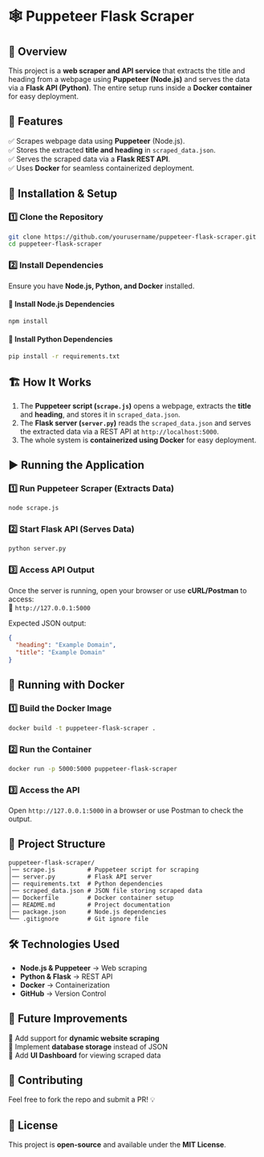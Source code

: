 # 🕸️ Puppeteer Flask Scraper  

## 📌 Overview  

This project is a **web scraper and API service** that extracts the title and heading from a webpage using **Puppeteer (Node.js)** and serves the data via a **Flask API (Python)**. The entire setup runs inside a **Docker container** for easy deployment.  

## 📜 Features  

✅ Scrapes webpage data using **Puppeteer** (Node.js).  
✅ Stores the extracted **title and heading** in `scraped_data.json`.  
✅ Serves the scraped data via a **Flask REST API**.  
✅ Uses **Docker** for seamless containerized deployment.  

## 🚀 Installation & Setup  

### 1️⃣ Clone the Repository  
```bash
git clone https://github.com/yourusername/puppeteer-flask-scraper.git
cd puppeteer-flask-scraper
```

### 2️⃣ Install Dependencies  
Ensure you have **Node.js, Python, and Docker** installed.  

#### 📌 Install Node.js Dependencies  
```bash
npm install
```

#### 📌 Install Python Dependencies  
```bash
pip install -r requirements.txt
```

## 🏗️ How It Works  

1. The **Puppeteer script (`scrape.js`)** opens a webpage, extracts the **title** and **heading**, and stores it in `scraped_data.json`.  
2. The **Flask server (`server.py`)** reads the `scraped_data.json` and serves the extracted data via a REST API at `http://localhost:5000`.  
3. The whole system is **containerized using Docker** for easy deployment.  

## ▶️ Running the Application  

### 1️⃣ Run Puppeteer Scraper (Extracts Data)  
```bash
node scrape.js
```

### 2️⃣ Start Flask API (Serves Data)  
```bash
python server.py
```

### 3️⃣ Access API Output  
Once the server is running, open your browser or use **cURL/Postman** to access:  
🔗 `http://127.0.0.1:5000`  

Expected JSON output:  
```json
{
  "heading": "Example Domain",
  "title": "Example Domain"
}
```

## 🐳 Running with Docker  

### 1️⃣ Build the Docker Image  
```bash
docker build -t puppeteer-flask-scraper .
```

### 2️⃣ Run the Container  
```bash
docker run -p 5000:5000 puppeteer-flask-scraper
```

### 3️⃣ Access the API  
Open `http://127.0.0.1:5000` in a browser or use Postman to check the output.

## 📂 Project Structure  

```
puppeteer-flask-scraper/
│── scrape.js         # Puppeteer script for scraping
│── server.py         # Flask API server
│── requirements.txt  # Python dependencies
│── scraped_data.json # JSON file storing scraped data
│── Dockerfile        # Docker container setup
│── README.md         # Project documentation
│── package.json      # Node.js dependencies
└── .gitignore        # Git ignore file
```

## 🛠️ Technologies Used  

- **Node.js & Puppeteer** → Web scraping  
- **Python & Flask** → REST API  
- **Docker** → Containerization  
- **GitHub** → Version Control  

## 📌 Future Improvements  

🚀 Add support for **dynamic website scraping**  
🚀 Implement **database storage** instead of JSON  
🚀 Add **UI Dashboard** for viewing scraped data  

## 🤝 Contributing  

Feel free to fork the repo and submit a PR! 💡  

## 📄 License  

This project is **open-source** and available under the **MIT License**.  
